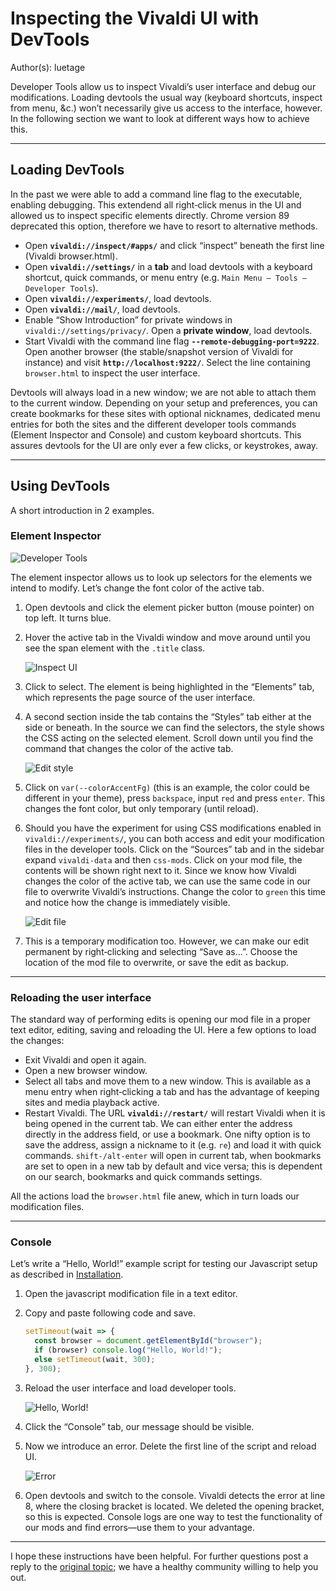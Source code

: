# Inspecting the Vivaldi UI with DevTools

Author(s): luetage

Developer Tools allow us to inspect Vivaldi’s user interface and debug our
modifications. Loading devtools the usual way (keyboard shortcuts, inspect from
menu, &c.) won’t necessarily give us access to the interface, however. In the
following section we want to look at different ways how to achieve this.

---

## Loading DevTools

In the past we were able to add a command line flag to the executable, enabling
debugging. This extendend all right‐click menus in the UI and allowed us to
inspect specific elements directly. Chrome version 89 deprecated this option,
therefore we have to resort to alternative methods.

- Open **`vivaldi://inspect/#apps/`** and click “inspect” beneath the first line
  (Vivaldi browser.html).
- Open **`vivaldi://settings/`** in a **tab** and load devtools with a keyboard
  shortcut, quick commands, or menu entry (e.g. `Main Menu — Tools — Developer
  Tools`).
- Open **`vivaldi://experiments/`**, load devtools.
- Open **`vivaldi://mail/`**, load devtools.
- Enable “Show Introduction” for private windows in `vivaldi://settings/privacy/`.
  Open a **private window**, load devtools.
- Start Vivaldi with the command line flag **`--remote-debugging-port=9222`**.
  Open another browser (the stable/snapshot version of Vivaldi for instance) and
  visit **`http://localhost:9222/`**. Select the line containing `browser.html`
  to inspect the user interface.


Devtools will always load in a new window; we are not able to attach them to the
current window. Depending on your setup and preferences, you can create
bookmarks for these sites with optional nicknames, dedicated menu entries for
both the sites and the different developer tools commands (Element Inspector and
Console) and custom keyboard shortcuts. This assures devtools for the UI are
only ever a few clicks, or keystrokes, away.

---

## Using DevTools

A short introduction in 2 examples.

### Element Inspector

![Developer Tools][devtools screenshot]

The element inspector allows us to look up selectors for the elements we intend
to modify. Let’s change the font color of the active tab.

1. Open devtools and click the element picker button (mouse pointer) on top left.
   It turns blue.
2. Hover the active tab in the Vivaldi window and move around until you see the
   span element with the `.title` class.

    ![Inspect UI][inspect screenshot]

3. Click to select. The element is being highlighted in the “Elements” tab,
   which represents the page source of the user interface.
4. A second section inside the tab contains the “Styles” tab either at the side
   or beneath. In the source we can find the selectors, the style shows the CSS
   acting on the selected element. Scroll down until you find the command that
   changes the color of the active tab.

    ![Edit style][edit style screenshot]

5. Click on `var(--colorAccentFg)` (this is an example, the color could be
   different in your theme), press `backspace`, input `red` and press `enter`.
   This changes the font color, but only temporary (until reload).
6. Should you have the experiment for using CSS modifications enabled in
   `vivaldi://experiments/`, you can both access and edit your modification
   files in the developer tools. Click on the “Sources” tab and in the sidebar
   expand `vivaldi-data` and then `css-mods`. Click on your mod file, the
   contents will be shown right next to it. Since we know how Vivaldi changes
   the color of the active tab, we can use the same code in our file to
   overwrite Vivaldi’s instructions. Change the color to `green` this time and
   notice how the change is immediately visible.

    ![Edit file][edit file screenshot]

7. This is a temporary modification too. However, we can make our edit permanent
   by right‐clicking and selecting “Save as...”. Choose the location of the mod
   file to overwrite, or save the edit as backup.

---

### Reloading the user interface

The standard way of performing edits is opening our mod file in a proper text
editor, editing, saving and reloading the UI. Here a few options to load the
changes:

- Exit Vivaldi and open it again.
- Open a new browser window.
- Select all tabs and move them to a new window. This is available as a menu
  entry when right‐clicking a tab and has the advantage of keeping sites and
  media playback active.
- Restart Vivaldi. The URL **`vivaldi://restart/`** will restart Vivaldi when it
  is being opened in the current tab. We can either enter the address directly
  in the address field, or use a bookmark. One nifty option is to save the
  address, assign a nickname to it (e.g. `re`) and load it with quick commands.
  `shift‐/alt-enter` will open in current tab, when bookmarks are set to open in
  a new tab by default and vice versa; this is dependent on our search,
  bookmarks and quick commands settings.

All the actions load the `browser.html` file anew, which in turn loads our
modification files.

---

### Console

Let’s write a “Hello, World!” example script for testing our Javascript setup as
described in [Installation][installation link].

1. Open the javascript modification file in a text editor.
2. Copy and paste following code and save.

    ```Javascript
    setTimeout(wait => {
      const browser = document.getElementById("browser");
      if (browser) console.log("Hello, World!");
      else setTimeout(wait, 300);
    }, 300);
    ```

3. Reload the user interface and load developer tools.

    ![Hello, World!][hello world screenshot]

4. Click the “Console” tab, our message should be visible.
5. Now we introduce an error. Delete the first line of the script and reload UI.

    ![Error][error screenshot]

6. Open devtools and switch to the console. Vivaldi detects the error at line 8,
   where the closing bracket is located. We deleted the opening bracket, so this
   is expected. Console logs are one way to test the functionality of our mods
   and find errors—use them to your advantage.

---

I hope these instructions have been helpful. For further questions post a reply
to the [original topic][original topic link]; we have a healthy community
willing to help you out.

[devtools screenshot]: /assets/inspecting/devtools.png
[inspect screenshot]: /assets/inspecting/inspect.png
[edit style screenshot]: /assets/inspecting/edit-1.png
[edit file screenshot]: /assets/inspecting/edit-2.png
[installation link]: installation.md
[hello world screenshot]: /assets/inspecting/hello-world.png
[error screenshot]: /assets/inspecting/error.png
[original topic link]: https://forum.vivaldi.net/topic/16684/inspecting-the-vivaldi-ui-with-devtools

